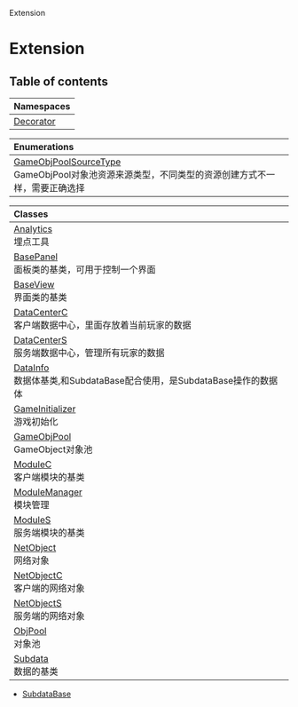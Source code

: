Extension

# Extension <Badge type="tip" text="Namespace" /> <Score text="Extension" />

## Table of contents

| Namespaces |
| :-----|
| [Decorator](Extension.Decorator.md) |

| Enumerations |
| :-----|
| [GameObjPoolSourceType](../enums/Extension.GameObjPoolSourceType.md) <br> GameObjPool对象池资源来源类型，不同类型的资源创建方式不一样，需要正确选择|

| Classes |
| :-----|
| [Analytics](../classes/Extension.Analytics.md) <br> 埋点工具|
| [BasePanel](../classes/Extension.BasePanel.md) <br> 面板类的基类，可用于控制一个界面|
| [BaseView](../classes/Extension.BaseView.md) <br> 界面类的基类|
| [DataCenterC](../classes/Extension.DataCenterC.md) <br> 客户端数据中心，里面存放着当前玩家的数据|
| [DataCenterS](../classes/Extension.DataCenterS.md) <br> 服务端数据中心，管理所有玩家的数据|
| [DataInfo](../classes/Extension.DataInfo.md) <br> 数据体基类,和SubdataBase配合使用，是SubdataBase操作的数据体|
| [GameInitializer](../classes/Extension.GameInitializer.md) <br> 游戏初始化|
| [GameObjPool](../classes/Extension.GameObjPool.md) <br> GameObject对象池|
| [ModuleC](../classes/Extension.ModuleC.md) <br> 客户端模块的基类|
| [ModuleManager](../classes/Extension.ModuleManager.md) <br> 模块管理|
| [ModuleS](../classes/Extension.ModuleS.md) <br> 服务端模块的基类|
| [NetObject](../classes/Extension.NetObject.md) <br> 网络对象|
| [NetObjectC](../classes/Extension.NetObjectC.md) <br> 客户端的网络对象|
| [NetObjectS](../classes/Extension.NetObjectS.md) <br> 服务端的网络对象|
| [ObjPool](../classes/Extension.ObjPool.md) <br> 对象池|
| [Subdata](../classes/Extension.Subdata.md) <br> 数据的基类|
- [SubdataBase](../classes/Extension.SubdataBase.md)